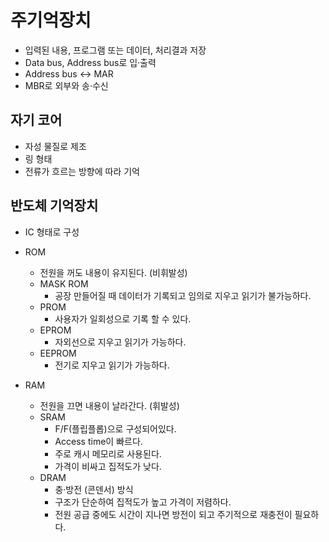# 주기억장치

- 입력된 내용, 프로그램 또는 데이터, 처리결과 저장
- Data bus, Address bus로 입·출력
- Address bus <-> MAR
- MBR로 외부와 송·수신

## 자기 코어
- 자성 물질로 제조
- 링 형태
- 전류가 흐르는 방향에 따라 기억

## 반도체 기억장치
- IC 형태로 구성

- ROM
    - 전원을 꺼도 내용이 유지된다. (비휘발성)
    - MASK ROM
        - 공장 만들어질 때 데이터가 기록되고 임의로 지우고 읽기가 불가능하다.
    - PROM 
        - 사용자가 일회성으로 기록 할 수 있다.
    - EPROM
        - 자외선으로 지우고 읽기가 가능하다.
    - EEPROM
        - 전기로 지우고 읽기가 가능하다.
- RAM
    - 전원을 끄면 내용이 날라간다. (휘발성)
    - SRAM
        - F/F(플립플롭)으로 구성되어있다.
        - Access time이 빠르다.
        - 주로 캐시 메모리로 사용된다.
        - 가격이 비싸고 집적도가 낮다.
    - DRAM
        - 충·방전 (콘덴서) 방식
        - 구조가 단순하여 집적도가 높고 가격이 저렴하다.
        - 전원 공급 중에도 시간이 지나면 방전이 되고 주기적으로 재충전이 필요하다.